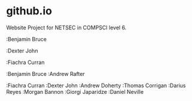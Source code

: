 # github.io
Website Project for NETSEC in COMPSCI level 6.


<!-- Project Manager -->
:Benjamin Bruce

<!-- Class Representative -->
:Dexter John

<!-- Social Media Manager -->
:Fiachra Curran


<!-- Design Team -->
:Benjamin Bruce
:Andrew Rafter

<!-- Content Team -->
:Fiachra Curran
:Dexter John
:Andrew Doherty
:Thomas Corrigan
:Darius Reyes
:Morgan Bannon
:Giorgi Japaridze
:Daniel Neville